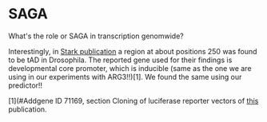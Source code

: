 # SAGA
What's the role or SAGA in transcription genomwide?

Interestingly, in [Stark publication](http://emboj.embopress.org/content/37/16/e98896) a region at about positions 250 was found to be tAD in Drosophila. The reported gene used for their findings is developmental core promoter, which is inducible (same as the one we are using in our experiments with ARG3!!)[1]. 
We found the same using our predictor!!


[1](#Addgene ID 71169, section Cloning of luciferase reporter vectors of [this](https://www.nature.com/articles/nature15545) publication.
